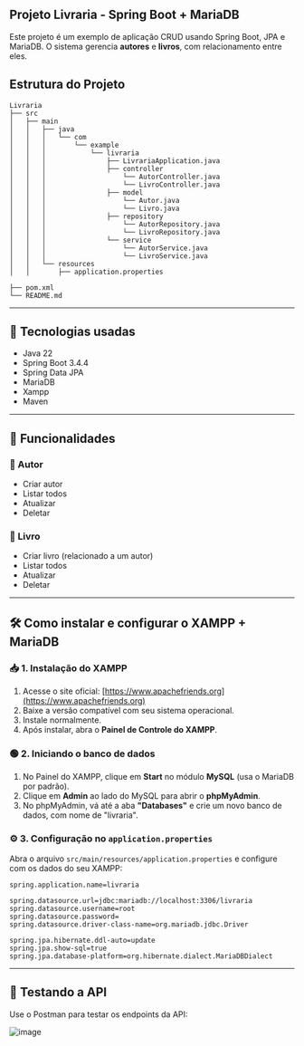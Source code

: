 ## Projeto Livraria - Spring Boot + MariaDB
Este projeto é um exemplo de aplicação CRUD usando Spring Boot, JPA e MariaDB. O sistema gerencia **autores** e **livros**, com relacionamento entre eles.

## Estrutura do Projeto

```
Livraria
├── src
│   ├── main
│   │   ├── java
│   │   │   └── com
│   │   │       └── example
│   │   │           └── livraria
│   │   │               ├── LivrariaApplication.java
│   │   │               ├── controller
│   │   │                   └── AutorController.java
│   │   │                   └── LivroController.java
│   │   │               ├── model
│   │   │                   └── Autor.java
│   │   │                   └── Livro.java
│   │   │               ├── repository
│   │   │                   └── AutorRepository.java
│   │   │                   └── LivroRepository.java
│   │   │               └── service
│   │   │                   └── AutorService.java
│   │   │                   └── LivroService.java
│   │   └── resources
│   │       ├── application.properties

├── pom.xml
└── README.md
```
---
## 🔧 Tecnologias usadas

- Java 22
- Spring Boot 3.4.4
- Spring Data JPA
- MariaDB
- Xampp
- Maven

---

## 📌 Funcionalidades

### 🔹 Autor
- Criar autor
- Listar todos
- Atualizar
- Deletar

### 🔹 Livro
- Criar livro (relacionado a um autor)
- Listar todos
- Atualizar
- Deletar

---

## 🛠️ Como instalar e configurar o XAMPP + MariaDB

### 📥 1. Instalação do XAMPP

1. Acesse o site oficial: [https://www.apachefriends.org](https://www.apachefriends.org)
2. Baixe a versão compatível com seu sistema operacional.
3. Instale normalmente.
4. Após instalar, abra o **Painel de Controle do XAMPP**.

### 🟢 2. Iniciando o banco de dados

1. No Painel do XAMPP, clique em **Start** no módulo **MySQL** (usa o MariaDB por padrão).
2. Clique em **Admin** ao lado do MySQL para abrir o **phpMyAdmin**.
3. No phpMyAdmin, vá até a aba **"Databases"** e crie um novo banco de dados, com nome de "livraria".

### ⚙️ 3. Configuração no `application.properties`

Abra o arquivo `src/main/resources/application.properties` e configure com os dados do seu XAMPP:

```properties
spring.application.name=livraria

spring.datasource.url=jdbc:mariadb://localhost:3306/livraria
spring.datasource.username=root
spring.datasource.password=
spring.datasource.driver-class-name=org.mariadb.jdbc.Driver

spring.jpa.hibernate.ddl-auto=update
spring.jpa.show-sql=true
spring.jpa.database-platform=org.hibernate.dialect.MariaDBDialect
```

---

## 🧪 Testando a API

Use o Postman para testar os endpoints da API:


![image](https://github.com/user-attachments/assets/31338759-d967-4114-9d8c-bea3c8f00bd1)

